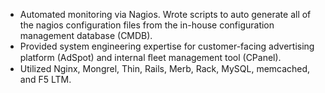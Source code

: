 - Automated monitoring via Nagios. Wrote scripts to auto generate all of the nagios configuration files from the in-house configuration management database (CMDB). 
- Provided system engineering expertise for customer-facing advertising platform (AdSpot) and internal ﬂeet management tool (CPanel).
- Utilized Nginx, Mongrel, Thin, Rails, Merb, Rack, MySQL, memcached, and F5 LTM.
